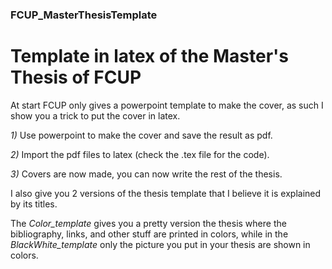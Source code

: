 ### FCUP_MasterThesisTemplate ###

# Template in latex of the Master's Thesis of FCUP #

At start FCUP only gives a powerpoint template to make the cover, as such I show you a trick to put the cover in latex. 

*1)* Use powerpoint to make the cover and save the result as pdf.

*2)* Import the pdf files to latex (check the .tex file for the code).

*3)* Covers are now made, you can now write the rest of the thesis.


I also give you 2 versions of the thesis template that I believe it is explained by its titles. 

The *Color_template* gives you a pretty version the thesis where the bibliography, links, and other stuff are printed in colors, while in the *BlackWhite_template* only the picture you put in your thesis are shown in colors. 


